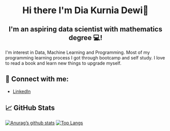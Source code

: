 <h1 align="center">Hi there I'm Dia Kurnia Dewi👋</h1>
<h2 align="center">I'm an aspiring data scientist with mathematics degree 💻!</h2>

<p> I'm interest in Data, Machine Learning and Programming. Most of my programming learning process I got through bootcamp and self study.  I love to read a book and learn new things to upgrade myself.</p>

## 🤝 Connect with me:
- <a href="www.linkedin.com/in/dia-kurnia-dewi" >LinkedIn</a>

## 📈 GitHub Stats
[![Anurag’s github stats](https://github-readme-stats.vercel.app/api?username=diakurnia)](https://github.com/diakurnia)
[![Top Langs](https://github-readme-stats.vercel.app/api/top-langs/?username=diakurnia&layout=compact)](https://github.com/diakurnia)


<!--
**diakurnia/diakurnia** is a ✨ _special_ ✨ repository because its `README.md` (this file) appears on your GitHub profile.

Here are some ideas to get you started:

- 🔭 I’m currently working on ...
- 🌱 I’m currently learning ...
- 👯 I’m looking to collaborate on ...
- 🤔 I’m looking for help with ...
- 💬 Ask me about ...
- 📫 How to reach me: ...
- 😄 Pronouns: ...
- ⚡ Fun fact: ...
-->
